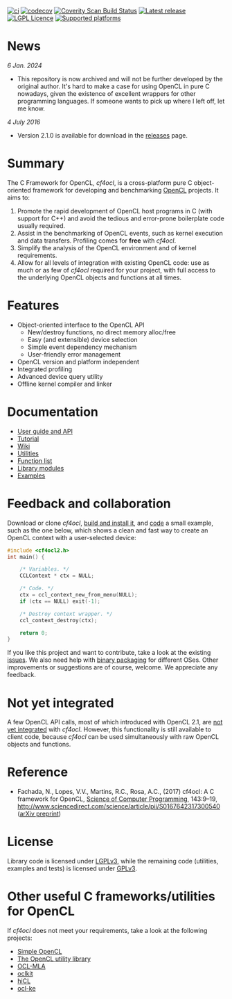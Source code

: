 [![ci](https://github.com/nunofachada/cf4ocl/actions/workflows/main.yml/badge.svg)](https://github.com/nunofachada/cf4ocl/actions/workflows/main.yml)
[![codecov](https://codecov.io/gh/nunofachada/cf4ocl/branch/master/graph/badge.svg)](https://codecov.io/gh/nunofachada/cf4ocl)
[![Coverity Scan Build Status](https://scan.coverity.com/projects/11475/badge.svg)](https://scan.coverity.com/projects/fakenmc-cf4ocl)
[![Latest release](https://img.shields.io/github/release/nunofachada/cf4ocl.svg)](https://github.com/nunofachada/cf4ocl/releases)
[![LGPL Licence](https://img.shields.io/badge/license-LGPLv3-yellowgreen.svg)](https://opensource.org/licenses/LGPL-3.0/)
[![Supported platforms](https://img.shields.io/badge/platform-windows%20%7C%20macos%20%7C%20linux%20%7C%20bsd-orange.svg)](https://en.wikipedia.org/wiki/Cross-platform)

News
====

*6 Jan. 2024*

- This repository is now archived and will not be further developed by the original author. It's hard to make a case for using OpenCL in pure C nowadays, given the existence of excellent wrappers for other programming languages. If someone wants to pick up where I left off, let me know.

*4 July 2016*

- Version 2.1.0 is available for download in the [releases][] page.

Summary
=======

The C Framework for OpenCL, _cf4ocl_, is a cross-platform pure C object-oriented
framework for developing and benchmarking [OpenCL][] projects. It aims to:

1. Promote the rapid development of OpenCL host programs in C (with support for
C++) and avoid the tedious and error-prone boilerplate code usually required.
1. Assist in the benchmarking of OpenCL events, such as kernel execution and
data transfers. Profiling comes for **free** with _cf4ocl_.
1. Simplify the analysis of the OpenCL environment and of kernel requirements.
2. Allow for all levels of integration with existing OpenCL code: use as much or
as few of _cf4ocl_ required for your project, with full access to the underlying
OpenCL objects and functions at all times.

Features
========

* Object-oriented interface to the OpenCL API
  * New/destroy functions, no direct memory alloc/free
  * Easy (and extensible) device selection
  * Simple event dependency mechanism
  * User-friendly error management
* OpenCL version and platform independent
* Integrated profiling
* Advanced device query utility
* Offline kernel compiler and linker

Documentation
=============

* [User guide and API](http://www.fakenmc.com/cf4ocl/docs/latest/)
* [Tutorial](http://www.fakenmc.com/cf4ocl/docs/latest/tut.html)
* [Wiki](https://github.com/nunofachada/cf4ocl/wiki)
* [Utilities](http://www.fakenmc.com/cf4ocl/docs/latest/utils.html)
* [Function list](http://www.fakenmc.com/cf4ocl/docs/latest/funlist.html)
* [Library modules](http://www.fakenmc.com/cf4ocl/docs/latest/modules.html)
* [Examples](http://www.fakenmc.com/cf4ocl/docs/latest/examples.html)

Feedback and collaboration
==========================

Download or clone _cf4ocl_,
[build and install it](https://github.com/nunofachada/cf4ocl/wiki/Build-and-install-from-source),
and [code](https://github.com/nunofachada/cf4ocl/wiki/Using-cf4ocl-in-a-new-project)
a small example, such as the one below, which shows a clean and fast way to
create an OpenCL context with a user-selected device:

```c
#include <cf4ocl2.h>
int main() {

    /* Variables. */
    CCLContext * ctx = NULL;

    /* Code. */
    ctx = ccl_context_new_from_menu(NULL);
    if (ctx == NULL) exit(-1);

    /* Destroy context wrapper. */
    ccl_context_destroy(ctx);

    return 0;
}
```

If you like this project and want to contribute, take a look at the existing
[issues][]. We also need help with [binary packaging][] for different OSes.
Other improvements or suggestions are of course, welcome. We appreciate any
feedback.

Not yet integrated
==================

A few OpenCL API calls, most of which introduced with OpenCL 2.1, are
[not yet integrated][enhancements] with _cf4ocl_. However, this functionality is
still available to client code, because _cf4ocl_ can be used simultaneously with
raw OpenCL objects and functions.

Reference
=========

* Fachada, N., Lopes, V.V., Martins, R.C., Rosa, A.C., (2017)
cf4ocl: A C framework for OpenCL,
[Science of Computer Programming](https://www.journals.elsevier.com/science-of-computer-programming),
143:9–19, http://www.sciencedirect.com/science/article/pii/S0167642317300540
([arXiv preprint](https://arxiv.org/abs/1609.01257))

License
=======

Library code is licensed under [LGPLv3][], while the remaining code
(utilities, examples and tests) is licensed under [GPLv3][].

Other useful C frameworks/utilities for OpenCL
==============================================

If _cf4ocl_ does not meet your requirements, take a look at the following
projects:

* [Simple OpenCL][]
* [The OpenCL utility library][]
* [OCL-MLA][]
* [oclkit][]
* [hiCL][]
* [ocl-ke][]

[releases]: https://github.com/nunofachada/cf4ocl/releases
[OpenCL]: http://www.khronos.org/opencl/ "OpenCL"
[LGPLv3]: http://www.gnu.org/licenses/lgpl.html "LGPLv3"
[GPLv3]: http://www.gnu.org/licenses/gpl.html "GPLv3"
[Wiki]: https://github.com/nunofachada/cf4ocl/wiki
[enhancements]: https://github.com/nunofachada/cf4ocl/issues?q=is%3Aissue+is%3Aopen+label%3Aenhancement
[issues]: https://github.com/nunofachada/cf4ocl/issues "issues"
[binary packaging]: https://github.com/nunofachada/cf4ocl/wiki/Install-the-binaries
[Simple OpenCL]: https://github.com/morousg/simple-opencl "Simple OpenCL"
[The OpenCL utility library]: https://github.com/Oblomov/CLU "The OpenCL utility library"
[OCL-MLA]: http://tuxfan.github.io/ocl-mla/ "OCL-MLA"
[oclkit]: https://github.com/matze/oclkit "oclkit"
[hiCL]: https://github.com/issamsaid/hiCL "high level OpenCL abstraction layer for scientific computing"
[ocl-ke]: https://github.com/anyc/ocl-ke "OpenCL kernel extractor"
